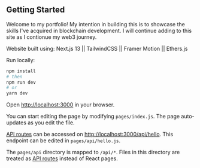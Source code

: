 ## Getting Started

Welcome to my portfolio! My intention in building this is to showcase the skills I've acquired in blockchain development. I will continue adding to this site as I contionue my web3 journey.

Website built using:
Next.js 13 || TailwindCSS || Framer Motion || Ethers.js

Run locally:

```bash
npm install
# then
npm run dev
# or
yarn dev
```

Open [http://localhost:3000](http://localhost:3000) in your browser.

You can start editing the page by modifying `pages/index.js`. The page auto-updates as you edit the file.

[API routes](https://nextjs.org/docs/api-routes/introduction) can be accessed on [http://localhost:3000/api/hello](http://localhost:3000/api/hello). This endpoint can be edited in `pages/api/hello.js`.

The `pages/api` directory is mapped to `/api/*`. Files in this directory are treated as [API routes](https://nextjs.org/docs/api-routes/introduction) instead of React pages.

